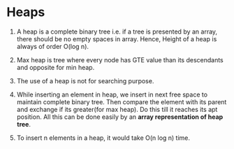 # Heaps

1. A heap is a complete binary tree i.e. if a tree is presented by an array, there should be no empty spaces in array. Hence, Height of a heap is always of order O(log n).

2. Max heap is tree where every node has GTE value than its descendants and opposite for min heap.

3. The use of a heap is not for searching purpose.

4. While inserting an element in heap, we insert in next free space to maintain complete binary tree. Then compare the element with its parent and exchange if its greater(for max heap). Do this till it reaches its apt position. All this can be done easily by an **array representation of heap tree**.

5. To insert n elements in a heap, it would take O(n log n) time.

